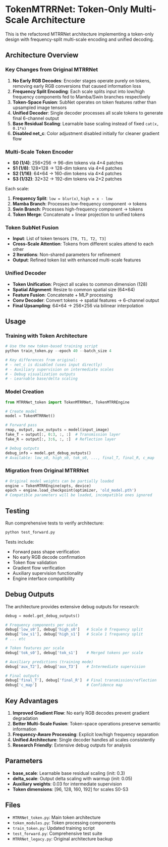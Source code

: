 # TokenMTRRNet: Token-Only Multi-Scale Architecture

This is the refactored MTRRNet architecture implementing a token-only design with frequency-split multi-scale encoding and unified decoding.

## Architecture Overview

### Key Changes from Original MTRRNet

1. **No Early RGB Decodes**: Encoder stages operate purely on tokens, removing early RGB conversions that caused information loss
2. **Frequency Split Encoding**: Each scale splits input into low/high frequency components fed to Mamba/Swin branches respectively  
3. **Token-Space Fusion**: SubNet operates on token features rather than upsampled image tensors
4. **Unified Decoder**: Single decoder processes all scale tokens to generate final 6-channel output
5. **Base Residual Scaling**: Learnable base scaling instead of fixed `cat(x, 0.1*x)`
6. **Disabled net_c**: Color adjustment disabled initially for cleaner gradient flow

### Multi-Scale Token Encoder

- **S0 (1/4)**: 256×256 → 96-dim tokens via 4×4 patches
- **S1 (1/8)**: 128×128 → 128-dim tokens via 4×4 patches  
- **S2 (1/16)**: 64×64 → 160-dim tokens via 4×4 patches
- **S3 (1/32)**: 32×32 → 192-dim tokens via 2×2 patches

Each scale:
1. **Frequency Split**: `low = blur(x)`, `high = x - low`
2. **Mamba Branch**: Processes low-frequency component → tokens
3. **Swin Branch**: Processes high-frequency component → tokens  
4. **Token Merge**: Concatenate + linear projection to unified tokens

### Token SubNet Fusion

- **Input**: List of token tensors `[T0, T1, T2, T3]`
- **Cross-Scale Attention**: Tokens from different scales attend to each other
- **2 Iterations**: Non-shared parameters for refinement
- **Output**: Refined token list with enhanced multi-scale features

### Unified Decoder

- **Token Unification**: Project all scales to common dimension (128)
- **Spatial Alignment**: Resize to common spatial size (64×64)  
- **Feature Fusion**: Concatenate + MLP processing
- **Conv Decoder**: Convert tokens → spatial features → 6-channel output
- **Final Upsampling**: 64×64 → 256×256 via bilinear interpolation

## Usage

### Training with Token Architecture

```python
# Use the new token-based training script
python train_token.py --epoch 40 --batch_size 4

# Key differences from original:
# - net_c is disabled (uses input directly)  
# - Auxiliary supervision on intermediate scales
# - Debug visualization outputs
# - Learnable base/delta scaling
```

### Model Creation

```python
from MTRRNet_token import TokenMTRRNet, TokenMTRREngine

# Create model
model = TokenMTRRNet()

# Forward pass  
rmap, output, aux_outputs = model(input_image)
fake_T = output[:, 0:3, :, :]  # Transmission layer
fake_R = output[:, 3:6, :, :]  # Reflection layer

# Debug outputs
debug_info = model.get_debug_outputs()
# Available: low_s0, high_s0, tok_s0, ..., final_T, final_R, c_map
```

### Migration from Original MTRRNet

```python
# Original model weights can be partially loaded
engine = TokenMTRREngine(opts, device)
epoch = engine.load_checkpoint(optimizer, 'old_model.pth')
# Compatible parameters will be loaded, incompatible ones ignored
```

## Testing

Run comprehensive tests to verify architecture:

```bash
python test_forward.py
```

Tests include:
- Forward pass shape verification
- No early RGB decode confirmation  
- Token flow validation
- Gradient flow verification
- Auxiliary supervision functionality
- Engine interface compatibility

## Debug Outputs

The architecture provides extensive debug outputs for research:

```python
debug = model.get_debug_outputs()

# Frequency components per scale
debug['low_s0'], debug['high_s0']   # Scale 0 frequency split
debug['low_s1'], debug['high_s1']   # Scale 1 frequency split
# ... etc

# Token features per scale  
debug['tok_s0'], debug['tok_s1']    # Merged tokens per scale

# Auxiliary predictions (training mode)
debug['aux_T2'], debug['aux_T3']    # Intermediate supervision

# Final outputs
debug['final_T'], debug['final_R']  # Final transmission/reflection
debug['c_map']                      # Confidence map
```

## Key Advantages

1. **Improved Gradient Flow**: No early RGB decodes prevent gradient degradation
2. **Better Multi-Scale Fusion**: Token-space operations preserve semantic information
3. **Frequency-Aware Processing**: Explicit low/high frequency separation  
4. **Unified Architecture**: Single decoder handles all scales consistently
5. **Research Friendly**: Extensive debug outputs for analysis

## Parameters

- **base_scale**: Learnable base residual scaling (init: 0.3)
- **delta_scale**: Output delta scaling with warmup (init: 0.05)  
- **Auxiliary weights**: 0.03 for intermediate supervision
- **Token dimensions**: [96, 128, 160, 192] for scales S0-S3

## Files

- `MTRRNet_token.py`: Main token architecture
- `token_modules.py`: Token processing components  
- `train_token.py`: Updated training script
- `test_forward.py`: Comprehensive test suite
- `MTRRNet_legacy.py`: Original architecture backup